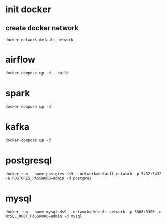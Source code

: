 # init docker
## create docker network
``
docker network default_network
``

# airflow
``
docker-compose up -d --build
``

# spark
``
docker-compose up -d
``

# kafka
``
docker-compose up -d
``

# postgresql
``
docker run --name postgres-ds9 --network=default_network -p 5432:5432 -e POSTGRES_PASSWORD=admin -d postgres
``

# mysql
``
docker run --name mysql-ds9 --network=default_network -p 3306:3306 -e MYSQL_ROOT_PASSWORD=admin -d mysql
``
